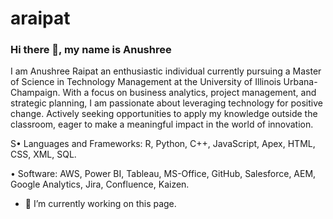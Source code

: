 # araipat
### Hi there 👋, my name is Anushree


I am Anushree Raipat an enthusiastic individual currently pursuing a Master of Science in Technology Management at the University of Illinois Urbana-Champaign. With a focus on business analytics, project management, and strategic planning, I am passionate about leveraging technology for positive change. Actively seeking opportunities to apply my knowledge outside the classroom, eager to make a meaningful impact in the world of innovation.

S• Languages and Frameworks: R, Python, C++, JavaScript, Apex, HTML, CSS, XML, SQL.

• Software: AWS, Power BI, Tableau, MS-Office, GitHub, Salesforce, AEM, Google Analytics, Jira, Confluence, Kaizen.

- 🔭 I’m currently working on this page. 




